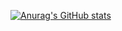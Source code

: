 [![Anurag's GitHub stats](https://github-readme-stats.vercel.app/api?username=B3K4682)](https://github.com/anuraghazra/github-readme-stats)

